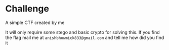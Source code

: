 # Challenge
A simple CTF created by me

It will only require some stego and basic crypto for solving this.
If you find the flag mail me at ```anishbhowmick833@gmail.com``` and tell me how did you find it
